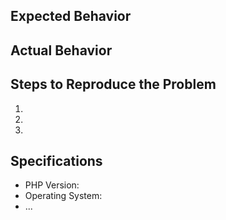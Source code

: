## Expected Behavior


## Actual Behavior


## Steps to Reproduce the Problem

  1.
  2.
  3.

## Specifications

  - PHP Version:
  - Operating System:
  - ...
